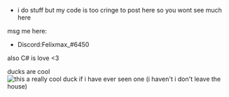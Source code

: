- i do stuff but my code is too cringe to post here so you wont see much here


msg me here:

- Discord:Felixmax_#6450

also C# is love <3


ducks are cool 
<img alt="this a really cool duck if i have ever seen one (i haven't i don't leave the house)" src="https://www.kuriose-feiertage.de/wp-content/uploads/2014/02/LameDuckFacebook.jpg">
